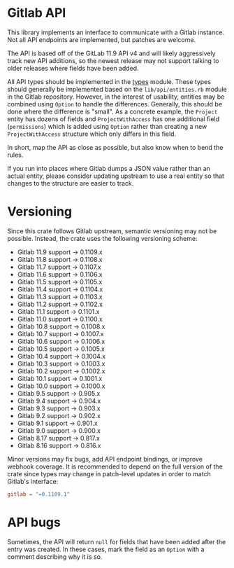 # Gitlab API

This library implements an interface to communicate with a Gitlab instance. Not
all API endpoints are implemented, but patches are welcome.

The API is based off of the GitLab 11.9 API v4 and will likely aggressively track
new API additions, so the newest release may not support talking to older
releases where fields have been added.

All API types should be implemented in the [types](src/types.rs) module. These
types should generally be implemented based on the `lib/api/entities.rb`
module in the Gitlab repository. However, in the interest of usability,
entities may be combined using `Option` to handle the differences. Generally,
this should be done where the difference is "small". As a concrete example,
the `Project` entity has dozens of fields and `ProjectWithAccess` has one
additional field (`permissions`) which is added using `Option` rather than
creating a new `ProjectWithAccess` structure which only differs in this field.

In short, map the API as close as possible, but also know when to bend the
rules.

If you run into places where Gitlab dumps a JSON value rather than an actual
entity, please consider updating upstream to use a real entity so that changes
to the structure are easier to track.

# Versioning

Since this crate follows Gitlab upstream, semantic versioning may not be
possible. Instead, the crate uses the following versioning scheme:

  * Gitlab 11.9 support → 0.1109.x
  * Gitlab 11.8 support → 0.1108.x
  * Gitlab 11.7 support → 0.1107.x
  * Gitlab 11.6 support → 0.1106.x
  * Gitlab 11.5 support → 0.1105.x
  * Gitlab 11.4 support → 0.1104.x
  * Gitlab 11.3 support → 0.1103.x
  * Gitlab 11.2 support → 0.1102.x
  * Gitlab 11.1 support → 0.1101.x
  * Gitlab 11.0 support → 0.1100.x
  * Gitlab 10.8 support → 0.1008.x
  * Gitlab 10.7 support → 0.1007.x
  * Gitlab 10.6 support → 0.1006.x
  * Gitlab 10.5 support → 0.1005.x
  * Gitlab 10.4 support → 0.1004.x
  * Gitlab 10.3 support → 0.1003.x
  * Gitlab 10.2 support → 0.1002.x
  * Gitlab 10.1 support → 0.1001.x
  * Gitlab 10.0 support → 0.1000.x
  * Gitlab 9.5 support → 0.905.x
  * Gitlab 9.4 support → 0.904.x
  * Gitlab 9.3 support → 0.903.x
  * Gitlab 9.2 support → 0.902.x
  * Gitlab 9.1 support → 0.901.x
  * Gitlab 9.0 support → 0.900.x
  * Gitlab 8.17 support → 0.817.x
  * Gitlab 8.16 support → 0.816.x

Minor versions may fix bugs, add API endpoint bindings, or improve webhook
coverage. It is recommended to depend on the full version of the crate since
types may change in patch-level updates in order to match Gitlab's interface:

```toml
gitlab = "=0.1109.1"
```

# API bugs

Sometimes, the API will return `null` for fields that have been added after the
entry was created. In these cases, mark the field as an `Option` with a comment
describing why it is so.
